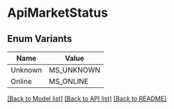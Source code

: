 # ApiMarketStatus

## Enum Variants

| Name | Value |
|---- | -----|
| Unknown | MS_UNKNOWN |
| Online | MS_ONLINE |


[[Back to Model list]](../README.md#documentation-for-models) [[Back to API list]](../README.md#documentation-for-api-endpoints) [[Back to README]](../README.md)


